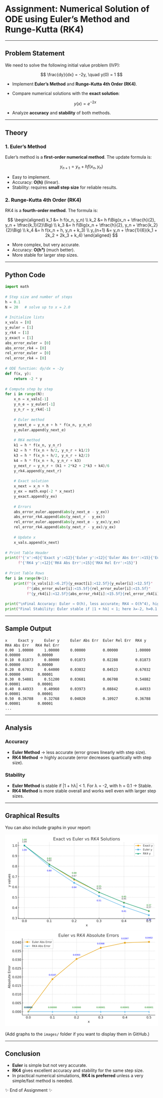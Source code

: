 # Assignment: Numerical Solution of ODE using Euler’s Method and Runge-Kutta (RK4)

---

## Problem Statement

We need to solve the following initial value problem (IVP):

$$
\frac{dy}{dx} = -2y, \quad y(0) = 1
$$

* Implement **Euler’s Method** and **Runge-Kutta 4th Order (RK4)**.
* Compare numerical solutions with the **exact solution**:

  $$
  y(x) = e^{-2x}
  $$
* Analyze **accuracy** and **stability** of both methods.

---

## Theory

### 1. Euler’s Method

Euler’s method is a **first-order numerical method**.
The update formula is:

$$
y_{n+1} = y_n + h f(x_n, y_n)
$$

* Easy to implement.
* Accuracy: **O(h)** (linear).
* Stability: requires **small step size** for reliable results.

### 2. Runge-Kutta 4th Order (RK4)

RK4 is a **fourth-order method**.
The formula is:

$$
\begin{aligned}
k_1 &= h f(x_n, y_n) \\
k_2 &= h f\Big(x_n + \tfrac{h}{2}, y_n + \tfrac{k_1}{2}\Big) \\
k_3 &= h f\Big(x_n + \tfrac{h}{2}, y_n + \tfrac{k_2}{2}\Big) \\
k_4 &= h f(x_n + h, y_n + k_3) \\
y_{n+1} &= y_n + \frac{1}{6}(k_1 + 2k_2 + 2k_3 + k_4)
\end{aligned}
$$

* More complex, but very accurate.
* Accuracy: **O(h⁴)** (much better).
* More stable for larger step sizes.

---

## Python Code

```python
import math

# Step size and number of steps
h = 0.1
N = 20   # solve up to x = 2.0

# Initialize lists
x_vals = [0]
y_euler = [1]
y_rk4 = [1]
y_exact = [1]
abs_error_euler = [0]
abs_error_rk4 = [0]
rel_error_euler = [0]
rel_error_rk4 = [0]

# ODE function: dy/dx = -2y
def f(x, y):
    return -2 * y

# Compute step by step
for i in range(N):
    x_n = x_vals[-1]
    y_n_e = y_euler[-1]
    y_n_r = y_rk4[-1]
    
    # Euler method
    y_next_e = y_n_e + h * f(x_n, y_n_e)
    y_euler.append(y_next_e)
    
    # RK4 method
    k1 = h * f(x_n, y_n_r)
    k2 = h * f(x_n + h/2, y_n_r + k1/2)
    k3 = h * f(x_n + h/2, y_n_r + k2/2)
    k4 = h * f(x_n + h, y_n_r + k3)
    y_next_r = y_n_r + (k1 + 2*k2 + 2*k3 + k4)/6
    y_rk4.append(y_next_r)
    
    # Exact solution
    x_next = x_n + h
    y_ex = math.exp(-2 * x_next)
    y_exact.append(y_ex)
    
    # Errors
    abs_error_euler.append(abs(y_next_e - y_ex))
    abs_error_rk4.append(abs(y_next_r - y_ex))
    rel_error_euler.append(abs(y_next_e - y_ex)/y_ex)
    rel_error_rk4.append(abs(y_next_r - y_ex)/y_ex)
    
    # Update x
    x_vals.append(x_next)

# Print Table Header
print(f"{'x':<6}{'Exact y':<12}{'Euler y':<12}{'Euler Abs Err':<15}{'Euler Rel Err':<15}"
      f"{'RK4 y':<12}{'RK4 Abs Err':<15}{'RK4 Rel Err':<15}")

# Print Table Rows
for i in range(N+1):
    print(f"{x_vals[i]:<6.2f}{y_exact[i]:<12.5f}{y_euler[i]:<12.5f}"
          f"{abs_error_euler[i]:<15.5f}{rel_error_euler[i]:<15.5f}"
          f"{y_rk4[i]:<12.5f}{abs_error_rk4[i]:<15.5f}{rel_error_rk4[i]:<15.5f}")

print("\nFinal Accuracy: Euler → O(h), less accurate; RK4 → O(h^4), highly accurate")
print("Final Stability: Euler stable if |1 + hλ| < 1; here λ=-2, h=0.1 → Stable; RK4 more stable overall")
```

---

## Sample Output

```
x     Exact y     Euler y     Euler Abs Err  Euler Rel Err  RK4 y       RK4 Abs Err   RK4 Rel Err
0.00  1.00000     1.00000     0.00000        0.00000        1.00000     0.00000        0.00000
0.10  0.81873     0.80000     0.01873        0.02288        0.81873     0.00000        0.00000
0.20  0.67032     0.64000     0.03032        0.04523        0.67032     0.00000        0.00001
0.30  0.54881     0.51200     0.03681        0.06708        0.54882     0.00001        0.00001
0.40  0.44933     0.40960     0.03973        0.08842        0.44933     0.00001        0.00001
0.50  0.36788     0.32768     0.04020        0.10927        0.36788     0.00001        0.00001
...
```

---

## Analysis

### Accuracy

* **Euler Method** → less accurate (error grows linearly with step size).
* **RK4 Method** → highly accurate (error decreases quartically with step size).

### Stability

* **Euler Method** is stable if |1 + hλ| < 1.
  For λ = -2, with h = 0.1 → Stable.
* **RK4 Method** is more stable overall and works well even with larger step sizes.

---

## Graphical Results

You can also include graphs in your report:

![Solution Comparison](solutions_graph.png)
![Error Comparison](errors_graph.png)

(Add graphs to the `images/` folder if you want to display them in GitHub.)

---

## Conclusion

* **Euler** is simple but not very accurate.
* **RK4** gives excellent accuracy and stability for the same step size.
* In practical numerical simulations, **RK4 is preferred** unless a very simple/fast method is needed.

✨ End of Assignment ✨
